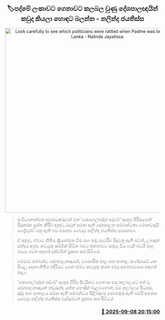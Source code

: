 <p align='center'><b><h2 align='center' title='Look carefully to see which politicians were rattled when Padme was brought to Sri Lanka - Nalinda Jayatissa'>🏷පද්මේ ලංකාවට ගෙනාවට කලබල වුණු දේශපාලඥයින් කවුද කියලා හොඳට බලන්න - නලින්ද ජයතිස්ස</h2></b></p>
<p align='center'><img src='https://helakuru.sgp1.cdn.digitaloceanspaces.com/esana/images/lib/nalinda-jaya-uop.jpg' width='600' alt='Look carefully to see which politicians were rattled when Padme was brought to Sri Lanka - Nalinda Jayatissa'></p>

> සංවිධානාත්මක අපරාධකරුවන් වන 'කෙහෙල්බද්දර පද්මේ' ඇතුළු පිරිසගෙන් සිදුකරන ප්‍රශ්න කිරීම් අනුව, ඔවුන් සමඟ ඇති දේශපාලන සම්බන්ධතා මොනවාදැයි හෙළිදරව් වනු ඇති බව අමාත්‍ය වෛද්‍ය නලින්ද ජයතිස්ස පවසනවා.

> ඒ අනුව, ඒවාට නීතිය ක්‍රියාත්මක වීම සහ නඩු පැවරීම සිදුවනු ඇති බවත්, ලබාදුන් ඡන්දය අනුව කටයුතු කරමින් සිටින බවට ජනතාවට සතුටු විය හැකි බවයි ඔහු මාධ්‍ය වෙත අදහස් දක්වමින් ප්‍රකාශ කර සිටියේ.

> මේවාට සම්බන්ධ දේශපාලනඥයන්, ව්‍යාපාරික ජාල සහ පාතාල කණ්ඩායම් යන සියලු දෙනා නීතිය ඉදිරියට ගෙන ඒමට කටයුතු කරන බවද අමාත්‍යවරයා සඳහන් කළා.

> 'කෙහෙල්බද්දර පද්මේ' ඇතුළු පිරිස දිවයිනට ගෙන ආ පසු කලබලයට පත් වූ දේශපාලනඥයන් කවුරුන්ද යන්න හොඳින් බැලුවහොත්, එම කලබලය පිටුපස, කුඩු සහ පාතාලය සමඟ ඇති සම්බන්ධය පිළිබඳවද තොරතුරු ඇති බවයි අමාත්‍ය වෛද්‍ය නලින්ද ජයතිස්ස වැඩිදුරටත් ප්‍රකාශ කර සිටියේ.



<h3 align='right'><a href='https://www.helakuru.lk/esana/p/113421/'>📅 2025-09-08 20:15:00</a></h3>
